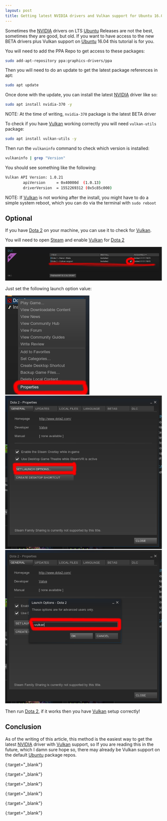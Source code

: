 ```yaml
---
layout: post
title: Getting latest NVIDIA drivers and Vulkan support for Ubuntu 16.04
---
```


Sometimes the [NVIDIA][nvidia] drivers on LTS [Ubuntu][ubuntu] Releases are not the best, sometimes they are good, but old. If you want to have access to the new BETA drivers plus Vulkan support on [Ubuntu][ubuntu] 16.04 this tutorial is for you.

You will need to add the PPA Repo to get access to these packages:

```bash
sudo add-apt-repository ppa:graphics-drivers/ppa
```

Then you will need to do an update to get the latest package references in apt:

```bash
sudo apt update
```

Once done with the update, you can install the latest [NVIDIA][nvidia] driver like so:

```bash
sudo apt install nvidia-370 -y
```

NOTE: At the time of writing, `nvidia-370` package is the latest BETA driver

To check if you have [Vulkan][vulkan] working correctly you will need `vulkan-utils` package:

```bash
sudo apt install vulkan-utils -y
```

Then run the `vulkaninfo` command to check which version is installed:

```bash
vulkaninfo | grep "Version"
```

You should see something like the following:

```bash
Vulkan API Version: 1.0.21
        apiVersion     = 0x40000d  (1.0.13)
        driverVersion  = 1552269312 (0x5c85c000)
```

NOTE: If [Vulkan][vulkan] is not working after the install, you might have to do a simple system reboot, which you can do via the terminal with `sudo reboot`

## Optional

If you have [Dota 2][dota2] on your machine, you can use it to check for [Vulkan][vulkan].

You will need to open [Steam][steam] and enable [Vulkan][vulkan] for [Dota 2][dota2]

![Screenshot](/public/img/vulkan_steam_dota2_01.png)

Just set the following launch option value:

![Screenshot](/public/img/vulkan_steam_dota2_02.png)
![Screenshot](/public/img/vulkan_steam_dota2_03.png)
![Screenshot](/public/img/vulkan_steam_dota2_04.png)

Then run [Dota 2][dota2], if it works then you have [Vulkan][vulkan] setup correctly!

## Conclusion

As of the writing of this article, this method is the easiest way to get the latest [NVIDIA][nvidia] driver with [Vulkan][vulkan] support, so If you are reading this in the future, which I damn sure hope so, there may already be Vulkan support on the default [Ubuntu][ubuntu] package repos.

[ubuntu_ppa_graphics]: https://launchpad.net/~graphics-drivers/+archive/ubuntu/ppa
{:target="_blank"}

[ubuntu]: http://www.ubuntu.com/
{:target="_blank"}

[nvidia]: http://www.nvidia.com/
{:target="_blank"}

[steam]: http://store.steampowered.com/
{:target="_blank"}

[dota2]: http://blog.dota2.com/
{:target="_blank"}

[vulkan]: https://www.khronos.org/vulkan/
{:target="_blank"}
